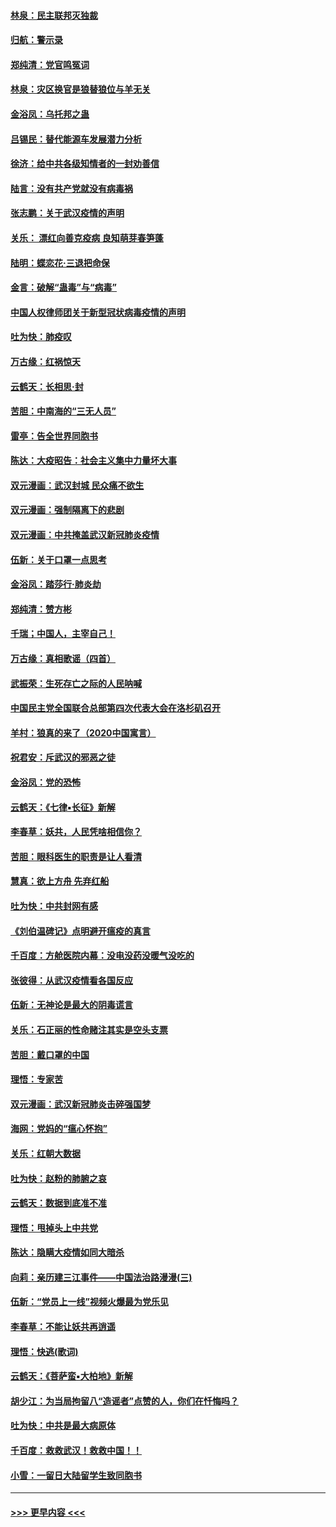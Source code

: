 #### [林泉：民主联邦灭独裁](../pages/nsc993/n11870998.md?t=02160731) 
#### [归航：警示录](../pages/nsc993/n11870963.md?t=02160731) 
#### [郑纯清：党官鸣冤词](../pages/nsc993/n11870938.md?t=02160731) 
#### [林泉：灾区换官是狼替狼位与羊无关](../pages/nsc993/n11870896.md?t=02160731) 
#### [金浴凤：乌托邦之蛊](../pages/nsc993/n11870879.md?t=02160731) 
#### [吕锡民：替代能源车发展潜力分析](../pages/nsc993/n11870656.md?t=02160731) 
#### [徐济：给中共各级知情者的一封劝善信](../pages/nsc993/n11868561.md?t=02160731) 
#### [陆言：没有共产党就没有病毒祸](../pages/nsc993/n11868232.md?t=02160731) 
#### [张志鹏：关于武汉疫情的声明](../pages/nsc993/n11867182.md?t=02160731) 
#### [关乐： 漂红向善克疫病 良知萌芽春笋蓬](../pages/nsc993/n11865710.md?t=02160731) 
#### [陆明：蝶恋花‧三退把命保](../pages/nsc993/n11865673.md?t=02160731) 
#### [金言：破解“蛊毒”与“病毒”](../pages/nsc993/n11864103.md?t=02160731) 
#### [中国人权律师团关于新型冠状病毒疫情的声明](../pages/nsc993/n11864249.md?t=02160731) 
#### [吐为快：肺疫叹](../pages/nsc993/n11864027.md?t=02160731) 
#### [万古缘：红祸惊天](../pages/nsc993/n11864079.md?t=02160731) 
#### [云鹤天：长相思‧封](../pages/nsc993/n11864006.md?t=02160731) 
#### [苦胆：中南海的“三无人员”](../pages/nsc993/n11862997.md?t=02160731) 
#### [雷亭：告全世界同胞书](../pages/nsc993/n11862572.md?t=02160731) 
#### [陈达：大疫昭告：社会主义集中力量坏大事](../pages/nsc993/n11859419.md?t=02160731) 
#### [双元漫画：武汉封城 民众痛不欲生](../pages/nsc993/n11859287.md?t=02160731) 
#### [双元漫画：强制隔离下的悲剧](../pages/nsc993/n11859244.md?t=02160731) 
#### [双元漫画：中共掩盖武汉新冠肺炎疫情](../pages/nsc993/n11858249.md?t=02160731) 
#### [伍新：关于口罩一点思考](../pages/nsc993/n11859195.md?t=02160731) 
#### [金浴凤：踏莎行‧肺炎劫](../pages/nsc993/n11858227.md?t=02160731) 
#### [郑纯清：赞方彬](../pages/nsc993/n11856803.md?t=02160731) 
#### [千瑞；中国人，主宰自己！](../pages/nsc993/n11856793.md?t=02160731) 
#### [万古缘：真相歌谣（四首）](../pages/nsc993/n11856263.md?t=02160731) 
#### [武振荣：生死存亡之际的人民呐喊](../pages/nsc993/n11856256.md?t=02160731) 
#### [中国民主党全国联合总部第四次代表大会在洛杉矶召开](../pages/nsc993/n11856344.md?t=02160731) 
#### [羊村：狼真的来了（2020中国寓言）](../pages/nsc993/n11856229.md?t=02160731) 
#### [祝君安：斥武汉的邪恶之徒](../pages/nsc993/n11855861.md?t=02160731) 
#### [金浴凤：党的恐怖](../pages/nsc993/n11855849.md?t=02160731) 
#### [云鹤天：《七律▪长征》新解](../pages/nsc993/n11855479.md?t=02160731) 
#### [李春草：妖共，人民凭啥相信你？](../pages/nsc993/n11855196.md?t=02160731) 
#### [苦胆：眼科医生的职责是让人看清](../pages/nsc993/n11853840.md?t=02160731) 
#### [慧真：欲上方舟 先弃红船](../pages/nsc993/n11853483.md?t=02160731) 
#### [吐为快：中共封网有感](../pages/nsc993/n11852575.md?t=02160731) 
#### [《刘伯温碑记》点明避开瘟疫的真言](../pages/nsc993/n11852128.md?t=02160731) 
#### [千百度：方舱医院内幕：没电没药没暖气没吃的](../pages/nsc993/n11850211.md?t=02160731) 
#### [张彼得：从武汉疫情看各国反应](../pages/nsc993/n11850102.md?t=02160731) 
#### [伍新：无神论是最大的阴毒谎言](../pages/nsc993/n11846129.md?t=02160731) 
#### [关乐：石正丽的性命赌注其实是空头支票](../pages/nsc993/n11846109.md?t=02160731) 
#### [苦胆：戴口罩的中国](../pages/nsc993/n11845576.md?t=02160731) 
#### [理悟：专家苦](../pages/nsc993/n11845564.md?t=02160731) 
#### [双元漫画：武汉新冠肺炎击碎强国梦](../pages/nsc993/n11843320.md?t=02160731) 
#### [海网：党妈的“瘟心怀抱”](../pages/nsc993/n11840740.md?t=02160731) 
#### [关乐：红朝大数据](../pages/nsc993/n11840675.md?t=02160731) 
#### [吐为快：赵粉的肺腑之哀](../pages/nsc993/n11840618.md?t=02160731) 
#### [云鹤天：数据到底准不准](../pages/nsc993/n11840325.md?t=02160731) 
#### [理悟：甩掉头上中共党](../pages/nsc993/n11838826.md?t=02160731) 
#### [陈达：隐瞒大疫情如同大暗杀](../pages/nsc993/n11838771.md?t=02160731) 
#### [向莉：亲历建三江事件——中国法治路漫漫(三)](../pages/nsc993/n11831825.md?t=02160731) 
#### [伍新：“党员上一线”视频火爆最为党乐见](../pages/nsc993/n11838200.md?t=02160731) 
#### [李春草：不能让妖共再逍遥](../pages/nsc993/n11838102.md?t=02160731) 
#### [理悟：快逃(歌词)](../pages/nsc993/n11838083.md?t=02160731) 
#### [云鹤天：《菩萨蛮▪大柏地》新解](../pages/nsc993/n11838059.md?t=02160731) 
#### [胡少江：为当局拘留八“造谣者”点赞的人，你们在忏悔吗？](../pages/nsc993/n11836801.md?t=02160731) 
#### [吐为快：中共是最大病原体](../pages/nsc993/n11836748.md?t=02160731) 
#### [千百度：救救武汉！救救中国！！](../pages/nsc993/n11836145.md?t=02160731) 
#### [小雪：一留日大陆留学生致同胞书](../pages/nsc993/n11834624.md?t=02160731) 

----
#### [ >>> 更早内容 <<< ](../indexes/nsc993-earlier.md)
